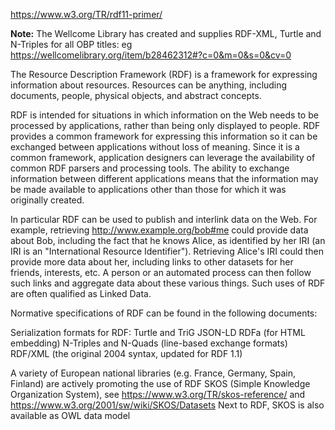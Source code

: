 https://www.w3.org/TR/rdf11-primer/

**Note:** The Wellcome Library has created and supplies RDF-XML, Turtle and N-Triples for all OBP titles: eg https://wellcomelibrary.org/item/b28462312#?c=0&m=0&s=0&cv=0


The Resource Description Framework (RDF) is a framework for expressing information about resources. Resources can be anything, including documents, people, physical objects, and abstract concepts.

RDF is intended for situations in which information on the Web needs to be processed by applications, rather than being only displayed to people. RDF provides a common framework for expressing this information so it can be exchanged between applications without loss of meaning. Since it is a common framework, application designers can leverage the availability of common RDF parsers and processing tools. The ability to exchange information between different applications means that the information may be made available to applications other than those for which it was originally created.

In particular RDF can be used to publish and interlink data on the Web. For example, retrieving http://www.example.org/bob#me could provide data about Bob, including the fact that he knows Alice, as identified by her IRI (an IRI is an "International Resource Identifier"). Retrieving Alice's IRI could then provide more data about her, including links to other datasets for her friends, interests, etc. A person or an automated process can then follow such links and aggregate data about these various things. Such uses of RDF are often qualified as Linked Data.

Normative specifications of RDF can be found in the following documents:

Serialization formats for RDF:
Turtle and TriG 
JSON-LD 
RDFa  (for HTML embedding)
N-Triples and N-Quads (line-based exchange formats)
RDF/XML (the original 2004 syntax, updated for RDF 1.1)

A variety of European national libraries (e.g. France, Germany, Spain, Finland) are actively promoting the use of RDF SKOS (Simple Knowledge Organization System), see https://www.w3.org/TR/skos-reference/ and https://www.w3.org/2001/sw/wiki/SKOS/Datasets
Next to RDF, SKOS is also available as OWL data model